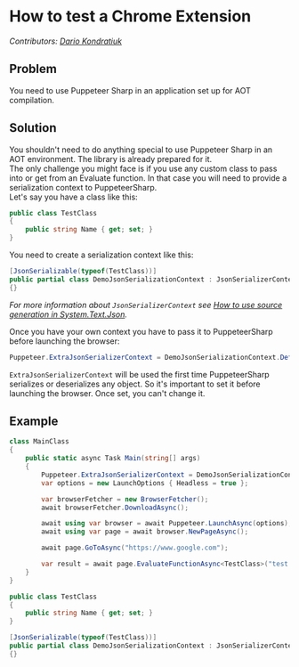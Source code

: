 # How to test a Chrome Extension
_Contributors: [Dario Kondratiuk](https://github.com/kblok)_

## Problem

You need to use Puppeteer Sharp in an application set up for AOT compilation.

## Solution

You shouldn't need to do anything special to use Puppeteer Sharp in an AOT environment. The library is already prepared for it.\
The only challenge you might face is if you use any custom class to pass into or get from an Evaluate function. In that case you will need to provide a serialization context to PuppeteerSharp.\
Let's say you have a class like this:

```csharp
public class TestClass
{
    public string Name { get; set; }
}
```

You need to create a serialization context like this:

```csharp
[JsonSerializable(typeof(TestClass))]
public partial class DemoJsonSerializationContext : JsonSerializerContext
{}

```

_For more information about `JsonSerializerContext` see [How to use source generation in System.Text.Json](https://learn.microsoft.com/en-us/dotnet/standard/serialization/system-text-json/source-generation?WT.mc_id=DT-MVP-5003814)._

Once you have your own context you have to pass it to PuppeteerSharp before launching the browser:

```csharp
Puppeteer.ExtraJsonSerializerContext = DemoJsonSerializationContext.Default;
```

`ExtraJsonSerializerContext` will be used the first time PuppeteerSharp serializes or deserializes any object. So it's important to set it before launching the browser. Once set, you can't change it.

## Example

```csharp
class MainClass
{
    public static async Task Main(string[] args)
    {
        Puppeteer.ExtraJsonSerializerContext = DemoJsonSerializationContext.Default;
        var options = new LaunchOptions { Headless = true };

        var browserFetcher = new BrowserFetcher();
        await browserFetcher.DownloadAsync();

        await using var browser = await Puppeteer.LaunchAsync(options);
        await using var page = await browser.NewPageAsync();

        await page.GoToAsync("https://www.google.com");

        var result = await page.EvaluateFunctionAsync<TestClass>("test => test", new TestClass { Name = "Dario"});
    }
}

public class TestClass
{
    public string Name { get; set; }
}

[JsonSerializable(typeof(TestClass))]
public partial class DemoJsonSerializationContext : JsonSerializerContext
{}
```
